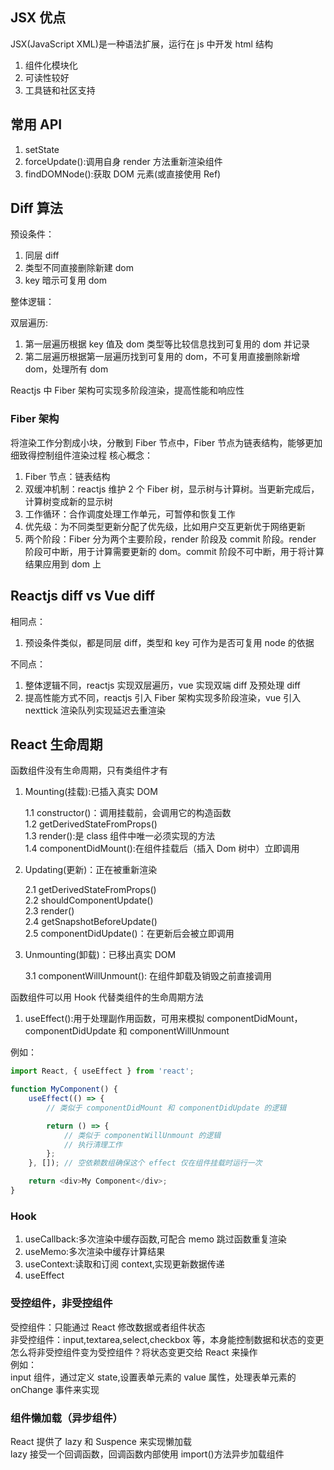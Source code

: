 ## JSX 优点

JSX(JavaScript XML)是一种语法扩展，运行在 js 中开发 html 结构

1. 组件化模块化
2. 可读性较好
3. 工具链和社区支持

## 常用 API

1. setState
2. forceUpdate():调用自身 render 方法重新渲染组件
3. findDOMNode():获取 DOM 元素(或直接使用 Ref)

## Diff 算法

预设条件：

1. 同层 diff
2. 类型不同直接删除新建 dom
3. key 暗示可复用 dom

整体逻辑：

双层遍历:

1. 第一层遍历根据 key 值及 dom 类型等比较信息找到可复用的 dom 并记录
2. 第二层遍历根据第一层遍历找到可复用的 dom，不可复用直接删除新增 dom，处理所有 dom

Reactjs 中 Fiber 架构可实现多阶段渲染，提高性能和响应性

### Fiber 架构

将渲染工作分割成小块，分散到 Fiber 节点中，Fiber 节点为链表结构，能够更加细致得控制组件渲染过程
核心概念：

1. Fiber 节点：链表结构
2. 双缓冲机制：reactjs 维护 2 个 Fiber 树，显示树与计算树。当更新完成后，计算树变成新的显示树
3. 工作循环：合作调度处理工作单元，可暂停和恢复工作
4. 优先级：为不同类型更新分配了优先级，比如用户交互更新优于网络更新
5. 两个阶段：Fiber 分为两个主要阶段，render 阶段及 commit 阶段。render 阶段可中断，用于计算需要更新的 dom。commit 阶段不可中断，用于将计算结果应用到 dom 上  


## Reactjs diff vs Vue diff

相同点：

1. 预设条件类似，都是同层 diff，类型和 key 可作为是否可复用 node 的依据

不同点：

1. 整体逻辑不同，reactjs 实现双层遍历，vue 实现双端 diff 及预处理 diff
2. 提高性能方式不同，reactjs 引入 Fiber 架构实现多阶段渲染，vue 引入 nexttick 渲染队列实现延迟去重渲染

## React 生命周期

函数组件没有生命周期，只有类组件才有

1. Mounting(挂载):已插入真实 DOM

    1.1 constructor()：调用挂载前，会调用它的构造函数  
    1.2 getDerivedStateFromProps()  
    1.3 render():是 class 组件中唯一必须实现的方法  
    1.4 componentDidMount():在组件挂载后（插入 Dom 树中）立即调用

2. Updating(更新)：正在被重新渲染

    2.1 getDerivedStateFromProps()  
    2.2 shouldComponentUpdate()  
    2.3 render()  
    2.4 getSnapshotBeforeUpdate()  
    2.5 componentDidUpdate()：在更新后会被立即调用

3. Unmounting(卸载)：已移出真实 DOM

    3.1 componentWillUnmount(): 在组件卸载及销毁之前直接调用

函数组件可以用 Hook 代替类组件的生命周期方法

1. useEffect():用于处理副作用函数，可用来模拟 componentDidMount，componentDidUpdate 和 componentWillUnmount

例如：

```js
import React, { useEffect } from 'react';

function MyComponent() {
    useEffect(() => {
        // 类似于 componentDidMount 和 componentDidUpdate 的逻辑

        return () => {
            // 类似于 componentWillUnmount 的逻辑
            // 执行清理工作
        };
    }, []); // 空依赖数组确保这个 effect 仅在组件挂载时运行一次

    return <div>My Component</div>;
}
```

### Hook

1. useCallback:多次渲染中缓存函数,可配合 memo 跳过函数重复渲染
2. useMemo:多次渲染中缓存计算结果
3. useContext:读取和订阅 context,实现更新数据传递
4. useEffect

### 受控组件，非受控组件

受控组件：只能通过 React 修改数据或者组件状态  
非受控组件：input,textarea,select,checkbox 等，本身能控制数据和状态的变更  
怎么将非受控组件变为受控组件？将状态变更交给 React 来操作  
例如：  
input 组件，通过定义 state,设置表单元素的 value 属性，处理表单元素的 onChange 事件来实现

### 组件懒加载（异步组件）

React 提供了 lazy 和 Suspence 来实现懒加载  
lazy 接受一个回调函数，回调函数内部使用 import()方法异步加载组件
